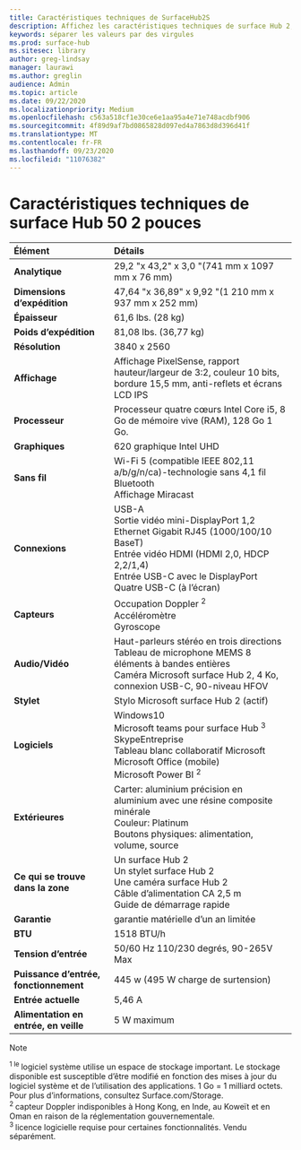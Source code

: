 ```yaml
---
title: Caractéristiques techniques de SurfaceHub2S
description: Affichez les caractéristiques techniques de surface Hub 2, dont le stylo, l’appareil photo et les spécifications de batteries mobiles facultatives.
keywords: séparer les valeurs par des virgules
ms.prod: surface-hub
ms.sitesec: library
author: greg-lindsay
manager: laurawi
ms.author: greglin
audience: Admin
ms.topic: article
ms.date: 09/22/2020
ms.localizationpriority: Medium
ms.openlocfilehash: c563a518cf1e30ce6e1aa95a4e71e748acdbf906
ms.sourcegitcommit: 4f89d9af7bd0865828d097ed4a7863d8d396d41f
ms.translationtype: MT
ms.contentlocale: fr-FR
ms.lasthandoff: 09/23/2020
ms.locfileid: "11076382"
---
```

# Caractéristiques techniques de surface Hub 50 2 pouces

|**Élément**|**Détails**|
|:------ |:--------- |
|**Analytique**| 29,2 "x 43,2" x 3,0 "(741 mm x 1097 mm x 76 mm) |
|**Dimensions d’expédition**| 47,64 "x 36,89" x 9,92 "(1 210 mm x 937 mm x 252 mm)|
|**Épaisseur**| 61,6 lbs. (28 kg) |
|**Poids d’expédition**| 81,08 lbs. (36,77 kg) |
|**Résolution**| 3840 x 2560 |
|**Affichage**| Affichage PixelSense, rapport hauteur/largeur de 3:2, couleur 10 bits, bordure 15,5 mm, anti-reflets et écrans LCD IPS |
|**Processeur**| Processeur quatre cœurs Intel Core i5, 8 Go de mémoire vive (RAM), 128 Go 1 Go. <sup></sup> |
|**Graphiques**| 620 graphique Intel UHD |
|**Sans fil**| Wi-Fi 5 (compatible IEEE 802,11 a/b/g/n/ca)-technologie sans 4,1 fil Bluetooth <br> Affichage Miracast |
|**Connexions**| USB-A <br> Sortie vidéo mini-DisplayPort 1,2 <br> Ethernet Gigabit RJ45 (1000/100/10 BaseT) <br> Entrée vidéo HDMI (HDMI 2,0, HDCP 2,2/1,4) <br> Entrée USB-C avec le DisplayPort <br> Quatre USB-C (à l’écran) |
|**Capteurs**| Occupation Doppler <sup> 2</sup> <br> Accéléromètre <br> Gyroscope |
|**Audio/Vidéo**| Haut-parleurs stéréo en trois directions <br> Tableau de microphone MEMS 8 éléments à bandes entières <br> Caméra Microsoft surface Hub 2, 4 Ko, connexion USB-C, 90-niveau HFOV |
|**Stylet**| Stylo Microsoft surface Hub 2 (actif) |
|**Logiciels**| Windows10 <br> Microsoft teams pour surface Hub <sup> 3</sup> <br> SkypeEntreprise <br> Tableau blanc collaboratif Microsoft <br> Microsoft Office (mobile) <br> Microsoft Power BI <sup> 2</sup> |
|**Extérieures**| Carter: aluminium précision en aluminium avec une résine composite minérale <br> Couleur: Platinum <br> Boutons physiques: alimentation, volume, source |
|**Ce qui se trouve dans la zone**| Un surface Hub 2 <br> Un stylet surface Hub 2  <br> Une caméra surface Hub 2 <br> Câble d’alimentation CA 2,5 m <br> Guide de démarrage rapide |
|**Garantie**| garantie matérielle d’un an limitée |
|**BTU**| 1518 BTU/h |
|**Tension d’entrée**| 50/60 Hz 110/230 degrés, 90-265V Max |
|**Puissance d’entrée, fonctionnement**| 445 w (495 W charge de surtension) |
|**Entrée actuelle**| 5,46 A |
|**Alimentation en entrée, en veille**| 5 W maximum  |

> [!NOTE]
> <sup>1 le </sup> logiciel système utilise un espace de stockage important. Le stockage disponible est susceptible d’être modifié en fonction des mises à jour du logiciel système et de l’utilisation des applications. 1 Go = 1 milliard octets. Pour plus d’informations, consultez Surface.com/Storage. <br> <sup>2 </sup> capteur Doppler indisponibles à Hong Kong, en Inde, au Koweït et en Oman en raison de la réglementation gouvernementale.
<br> <sup>3 </sup> licence logicielle requise pour certaines fonctionnalités. Vendu séparément.<br> 
